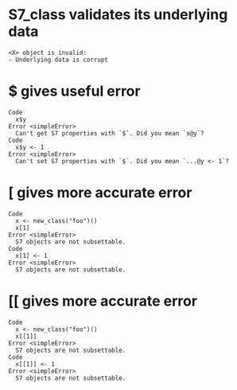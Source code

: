 # S7_class validates its underlying data

    <X> object is invalid:
    - Underlying data is corrupt

# $ gives useful error

    Code
      x$y
    Error <simpleError>
      Can't get S7 properties with `$`. Did you mean `x@y`?
    Code
      x$y <- 1
    Error <simpleError>
      Can't set S7 properties with `$`. Did you mean `...@y <- 1`?

# [ gives more accurate error

    Code
      x <- new_class("foo")()
      x[1]
    Error <simpleError>
      S7 objects are not subsettable.
    Code
      x[1] <- 1
    Error <simpleError>
      S7 objects are not subsettable.

# [[ gives more accurate error

    Code
      x <- new_class("foo")()
      x[[1]]
    Error <simpleError>
      S7 objects are not subsettable.
    Code
      x[[1]] <- 1
    Error <simpleError>
      S7 objects are not subsettable.
